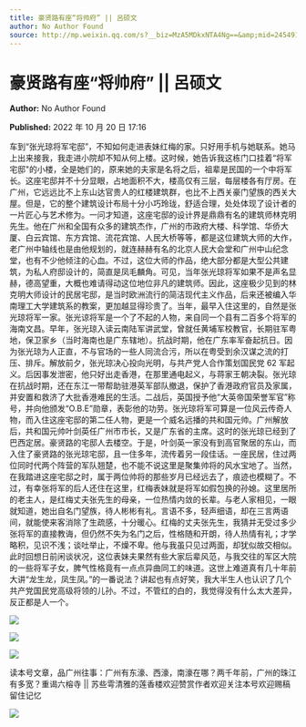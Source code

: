```yaml
---
title: 豪贤路有座“将帅府” || 呂硕文
author: No Author Found
source: http://mp.weixin.qq.com/s?__biz=MzA5MDkxNTA4Ng==&amp;mid=2454912748&amp;idx=1&amp;sn=eee6947858e0ae63422bb26d79919347&amp;chksm=87a2368db0d5bf9b2bf97f6bcb640c4d24906eb7f934a26b11ad68199104288563c62cf8c18a&poc_token=HJ_Do2ejHyO-wNZGG8Q1S8FdPgy1YBBEob-nUEme
---
```


# 豪贤路有座“将帅府” || 呂硕文

**Author:** No Author Found

**Published:** 2022 年 10 月 20 日 17:16

车到“张光琼将军宅邸”，不知如何走进表妹红梅的家。只好用手机与她联系。她马上出来接我，我走进小院却不知从何上楼。这时候，她告诉我这栋门口挂着“将军宅邸"的小楼，全是她们的，原来她的夫家是名将之后，祖辈是民国的一个中将军长。这座宅邸并不十分显眼，占地面积不大，楼高仅有三层，每层楼各有厅房。在广州，它远远比不上东山达官贵人的红楼建筑群，也比不上西关豪门望族的西关大屋。但是，它的整个建筑设计布局十分小巧玲珑，舒适合理，处处体现了设计者的一片匠心与艺术修为。一问才知道，这座宅邸的设计界是鼎鼎有名的建筑师林克明先生。他在广州和全国有众多的建筑杰作，广州的市政府大楼、科学馆、华侨大厦、白云宾馆、东方宾馆、流花宾馆、人民大桥等等，都是这位建筑大师的大作，老广州中轴线也是由他规划的，就连赫赫有名的北京人民大会堂和广州中山纪念堂，也有不少他倾注的心血。不过，这位大师的作品，绝大部分都是大型公共建筑，为私人府邸设计的，简直是凤毛麟角。可见，当年张光琼将军如果不是声名显赫，德高望重，大概也难请得动这位地位非凡的建筑师。因此，这座极少见到的林克明大师设计的民居宅邸，是当时欧洲流行的简洁现代主义作品，后来还被编入华南理工大学建筑系的教案，更加越显得珍贵了。当年，最早入住这里的，自然是张光琼将军一家。张光谅将军是一个了不起的人物，来自同一个县有二百多个将军的海南文昌。早年，张光琼入读云南陆军讲武堂，曾就任黄埔军校教官，长期驻军粤地，保卫家乡（当时海南也是广东辖地）。抗战时期，他在广东率军奋起抗日。因为张光琼为人正直，不与官场的一些人同流合污，所以在粤受到余汉谋之流的打压、排斥。解放前夕，张光琼决心投向光明，与共产党人合作策划国民党 62 军起义。后因事发泄密，他只好出走香港，在那里通电起义，与蒋家王朝决裂。张光琼在抗战时期，还在东江一带帮助驻港英军部队撤退，保护了香港政府官员及家属，并安置和救济了大批香港难民的生活。二战后，英国授予他“大英帝国荣誉军官”称号，并向他颁发“O.B.E”勋章，表彰他的功劳。张光琼将军可算是一位风云传奇人物，而入住这座宅邸的第二任人物，更是一个威名远播的共和国元帅。广州解放后，共和国元帅叶剑英任广州市市长，又是广东省的主席。这时的张光琼已经到了巴西定居。豪贤路的宅邸人去楼空。于是，叶剑英一家没有到高官聚居的东山，而入住了豪贤路的张光琼宅邸，且一住多年，流传着另一段佳话。一座民居，住过两位同时代两个阵营的军队翘楚，也不能不说这里是聚集帅将的风水宝地了。当然，在我踏进这座宅邸之时，属于两位帅将的那些岁月已经远去了，痕迹也模糊了。不过，有幸张将军的后人还住在这里，红梅表妹就是将军如假包换的孙媳。这里居所的老主人，是红梅丈夫张先生的母亲，一位热情内敛的长辈。与老人家相见，一眼就知道，她出自名门望族，待人彬彬有礼。言语不多，轻声细语，却在三言两语间，就能使来客消除了生疏感，十分暖心。红梅的丈夫张先生，我猜并无受过多少张将军的直接教诲，但仍然不失为名门之后，性格随和开朗，待人热情有礼；才学略积，见识不浅；谈吐举止，不燥不卑。他与我虽只见过两面，却犹似故交相似。此时回想日前闲谈状况，这位表妹夫果然有些大家后辈风范，与我交往的军区大院的一些将军子女，脾气性格竟有一点点异曲同工的味道。这世上难道真有几十年前大讲“龙生龙，凤生凤。”的一番说法？讲起也有点好笑，我大半生人也认识了几个共产党国民党高级将领的儿孙。不过，不管红的白的，我觉得没有什么太大差异，反正都是人一个。

![](https://mmbiz.qpic.cn/mmbiz_jpg/PJWG74pLsMbb11ib9pYXkfcZUsibWnuoLQxuJBrZnM3C3Xo4AiaicibIPzWfmxQz2HB7WAA0Y2ibwJNiaH5BeC0z2icKOw/640)

![](https://mmbiz.qpic.cn/mmbiz_jpg/PJWG74pLsMbb11ib9pYXkfcZUsibWnuoLQ0mBDoezD3Zfw1LwGCfxjyU9syIAHXrmo9jDzoiaDhJfJSQBTJnLXEmQ/640)

![](https://mmbiz.qpic.cn/mmbiz_jpg/PJWG74pLsMbb11ib9pYXkfcZUsibWnuoLQOOGas9Or7ybuduoFGxh0q3N4aUUxKpwXjfby8QVfFp0bmBFe0SWabQ/640)

读本号文章，品广州往事：广州有东濠、西濠，南濠在哪？两千年前，广州的珠江有多宽？重谒六榕寺 || 苏些雩清雅的莲香楼欢迎赞赏作者欢迎关注本号欢迎赐稿 留住记忆

![](https://mmbiz.qpic.cn/mmbiz_jpg/PJWG74pLsMZZboDcOJJ5RJRa0TrRzoNSvrv9MUibrHIj4bCG4iaJdAg6T5DbKAv50viaQo6fADibibA99Gd1JChTOSg/640?wx_fmt=jpeg)

